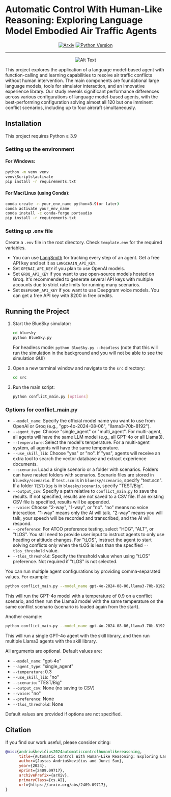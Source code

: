 # Automatic Control With Human-Like Reasoning: Exploring Language Model Embodied Air Traffic Agents

<div align="center">

[![Arxiv](https://img.shields.io/badge/arXiv-2409.09717-b31b1b.svg)](https://arxiv.org/abs/2409.09717)
[![Python Version](https://img.shields.io/badge/Python-≥3.9-blue.svg)](https://github.com/justas145/LLM-Enhanced-ATM)

______________________________________________________________________

![Alt Text](https://github.com/justas145/LLM-Enhanced-ATM/blob/refactor-clean-code/src/results/examples/demo_video_thesis_repository.gif)

</div>

This project explores the application of a language model-based agent with function-calling and learning capabilities to resolve air traffic conflicts without human intervention. The main components are foundational large language models, tools for simulator interaction, and an innovative experience library. Our study reveals significant performance differences across various configurations of language model-based agents, with the best-performing configuration solving almost all 120 but one imminent conflict scenarios, including up to four aircraft simultaneously.

## Installation

This project requires Python ≥ 3.9

### Setting up the environment

#### For Windows:

```bash
python -m venv venv
venv\Scripts\activate
pip install -r requirements.txt
```

#### For Mac/Linux (using Conda):

```bash
conda create -n your_env_name python=3.9(or later)
conda activate your_env_name
conda install -c conda-forge portaudio
pip install -r requirements.txt
```

### Setting up .env file

Create a `.env` file in the root directory. Check `template.env` for the required variables.

- You can use [LangSmith](https://www.smith.langchain.com/) for tracking every step of an agent. Get a free API key and set it as `LANGCHAIN_API_KEY`.
- Set `OPENAI_API_KEY` if you plan to use OpenAI models.
- Set `GROQ_API_KEY` if you want to use open-source models hosted on Groq. It's recommended to generate several API keys with multiple accounts due to strict rate limits for running many scenarios.
- Set `DEEPGRAM_API_KEY` if you want to use Deepgram voice models. You can get a free API key with $200 in free credits.

## Running the Project

1. Start the BlueSky simulator:

   ```bash
   cd bluesky
   python BlueSky.py
   ```

   For headless mode: `python BlueSky.py --headless` (note that this will run the simulation in the background and you will not be able to see the simulation GUI)

2. Open a new terminal window and navigate to the `src` directory:

   ```bash
   cd src
   ```

3. Run the main script:

   ```bash
   python conflict_main.py [options]
   ```
   
### Options for conflict_main.py

- `--model_name`: Specify the official model name you want to use from OpenAI or Groq (e.g., "gpt-4o-2024-08-06", "llama3-70b-8192").
- `--agent_type`: Choose "single_agent" or "multi_agent". For multi-agent, all agents will have the same LLM model (e.g., all GPT-4o or all Llama3).
- `--temperature`: Select the model's temperature. For a multi-agent system, all agents will have the same temperature.
- `--use_skill_lib`: Choose "yes" or "no". If "yes", agents will receive an extra tool to search the vector database and extract experience documents.
- `--scenario`: Load a single scenario or a folder with scenarios. Folders can have nested folders with scenarios. Scenario files are stored in `bluesky/scenario`. If `test.scn` is in `bluesky/scenario`, specify "test.scn". If a folder `TEST/Big` is in `bluesky/scenario`, specify "TEST/Big".
- `--output_csv`: Specify a path relative to `conflict_main.py` to save the results. If not specified, results are not saved to a CSV file. If an existing CSV file is specified, results will be appended.
- `--voice`: Choose "2-way", "1-way", or "no". "no" means no voice interaction. "1-way" means only the AI will talk. "2-way" means you will talk, your speech will be recorded and transcribed, and the AI will respond.
- `--preference`: For ATCO preference testing, select "HDG", "ALT", or "tLOS". You still need to provide user input to instruct agents to only use heading or altitude changes. For "tLOS", instruct the agent to start solving conflicts only when the tLOS is less than the specified `--tlos_threshold` value.
- `--tlos_threshold`: Specify the threshold value when using "tLOS" preference. Not required if "tLOS" is not selected.

You can run multiple agent configurations by providing comma-separated values. For example:

```bash
python conflict_main.py --model_name gpt-4o-2024-08-06,llama3-70b-8192 --temperature 0.9
```

This will run the GPT-4o model with a temperature of 0.9 on a conflict scenario, and then run the Llama3 model with the same temperature on the same conflict scenario (scenario is loaded again from the start).

Another example:

```bash
python conflict_main.py --model_name gpt-4o-2024-08-06,llama3-70b-8192 --agent_type single_agent,multi_agent --use_skill_lib yes
```

This will run a single GPT-4o agent with the skill library, and then run multiple Llama3 agents with the skill library.


All arguments are optional. Default values are:

- `--model_name`: "gpt-4o"
- `--agent_type`: "single_agent"
- `--temperature`: 0.3
- `--use_skill_lib`: "no"
- `--scenario`: "TEST/Big"
- `--output_csv`: None (no saving to CSV)
- `--voice`: "no"
- `--preference`: None
- `--tlos_threshold`: None

Default values are provided if options are not specified.

## Citation

If you find our work useful, please consider citing:

```bibtex
@misc{andriuškevičius2024automaticcontrolhumanlikereasoning,
      title={Automatic Control With Human-Like Reasoning: Exploring Language Model Embodied Air Traffic Agents}, 
      author={Justas Andriuškevičius and Junzi Sun},
      year={2024},
      eprint={2409.09717},
      archivePrefix={arXiv},
      primaryClass={cs.AI},
      url={https://arxiv.org/abs/2409.09717}, 
}
```
